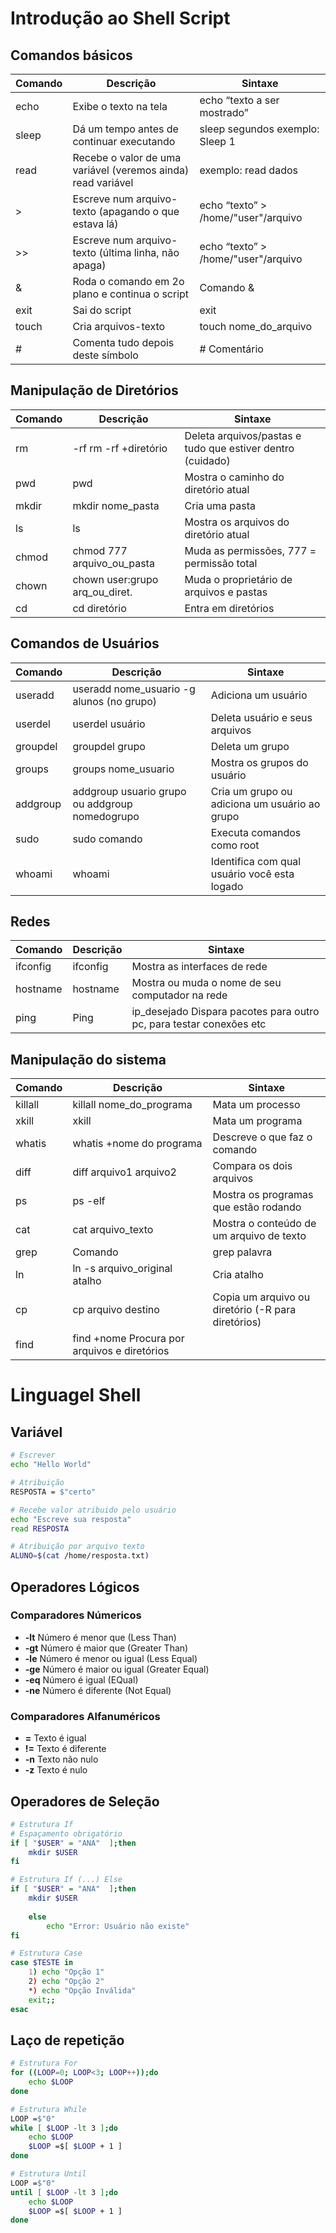 # Introdução ao Shell Script 

## Comandos básicos
| Comando | Descrição | Sintaxe |
----------|-----------|---------|
| echo    | Exibe o texto na tela | echo “texto a ser mostrado” |
|sleep    | Dá um tempo antes de continuar executando | sleep segundos exemplo: Sleep 1 |
| read    | Recebe o valor de uma variável (veremos ainda) read variável | exemplo: read dados |
| >       | Escreve num arquivo-texto (apagando o que estava lá) | echo “texto” > /home/"user"/arquivo   |
| >>      | Escreve num arquivo-texto (última linha, não apaga) | echo “texto” > /home/"user"/arquivo   |
| &       | Roda o comando em 2o plano e continua o script | Comando & |
| exit    | Sai do script | exit |
| touch   | Cria arquivos-texto | touch nome_do_arquivo |
| #       | Comenta tudo depois deste símbolo | # Comentário |

## Manipulação de Diretórios
| Comando | Descrição | Sintaxe |
--------|-----------|---------|
| rm    |-rf rm -rf +diretório | Deleta arquivos/pastas e tudo que estiver dentro (cuidado) |
| pwd   | pwd | Mostra o caminho do diretório atual  |
| mkdir | mkdir nome_pasta | Cria uma pasta |
| ls    | ls | Mostra os arquivos do diretório atual |
| chmod | chmod 777 arquivo_ou_pasta | Muda as permissões, 777 = permissão total |
| chown | chown user:grupo arq_ou_diret. | Muda o proprietário de arquivos e pastas |
| cd    | cd diretório | Entra em diretórios |

## Comandos de Usuários
| Comando | Descrição | Sintaxe |
-----------|-----------|---------|
| useradd  | useradd nome_usuario -g alunos (no grupo)  | Adiciona um usuário |
| userdel  | userdel usuário | Deleta usuário e seus arquivos |
| groupdel | groupdel grupo  | Deleta um grupo |
| groups   | groups nome_usuario | Mostra os grupos do usuário |
| addgroup | addgroup usuario grupo ou addgroup nomedogrupo | Cria um grupo ou adiciona um usuário ao grupo |
|sudo      | sudo comando | Executa comandos como root |
|whoami    | whoami       | Identifica com qual usuário você esta logado |

## Redes
| Comando  | Descrição | Sintaxe |
-----------|-----------|---------|
| ifconfig | ifconfig  | Mostra as interfaces de rede |
| hostname | hostname  | Mostra ou muda o nome de seu computador na rede |
| ping     | Ping      | ip_desejado Dispara pacotes para outro pc, para testar conexões etc |

## Manipulação do sistema
| Comando  | Descrição | Sintaxe |
-----------|-----------|---------|
| killall | killall nome_do_programa | Mata um processo |
| xkill   | xkill | Mata um programa |
| whatis | whatis +nome do programa | Descreve o que faz o comando |
| diff   | diff arquivo1 arquivo2   | Compara os dois arquivos |
| ps    | ps -elf                  | Mostra os programas que estão rodando |
| cat   | cat arquivo_texto        | Mostra o conteúdo de um arquivo de texto |
| grep | Comando | grep palavra | Filtra a saída do comando, mostra a linha da palavra pedida |
| ln     | ln -s arquivo_original atalho | Cria atalho |
| cp     | cp arquivo destino | Copia um arquivo ou diretório (-R para diretórios) |
| find   | find +nome Procura por arquivos e diretórios |

# Linguagel Shell 

## Variável

~~~bash 
# Escrever
echo "Hello World"

# Atribuição 
RESPOSTA = $"certo"

# Recebe valor atribuido pelo usuário
echo "Escreve sua resposta"
read RESPOSTA

# Atribuição por arquivo texto
ALUNO=$(cat /home/resposta.txt)
~~~

## Operadores Lógicos

### Comparadores Númericos
* **-lt** Número é menor que (Less Than)
* **-gt** Número é maior que (Greater Than)
* **-le** Número é menor ou igual (Less Equal)
* **-ge** Número é maior ou igual (Greater Equal)
* **-eq** Número é igual (EQual)
* **-ne** Número é diferente (Not Equal)

### Comparadores Alfanuméricos
* **=** Texto é igual
* **!=** Texto é diferente
* **-n** Texto não nulo
* **-z** Texto é nulo

## Operadores de Seleção
~~~bash
# Estrutura If
# Espaçamento obrigatório
if [ "$USER" = "ANA"  ];then
    mkdir $USER
fi

# Estrutura If (...) Else
if [ "$USER" = "ANA"  ];then
    mkdir $USER
    
    else 
        echo "Error: Usuário não existe"
fi

# Estrutura Case
case $TESTE in
    1) echo "Opção 1"
    2) echo "Opção 2"
    *) echo "Opção Inválida"
    exit;; 
esac

~~~

## Laço de repetição
~~~bash
# Estrutura For
for ((LOOP=0; LOOP<3; LOOP++));do 
    echo $LOOP
done

# Estrutura While
LOOP =$"0"  
while [ $LOOP -lt 3 ];do
    echo $LOOP
    $LOOP =$[ $LOOP + 1 ] 
done

# Estrutura Until
LOOP =$"0"  
until [ $LOOP -lt 3 ];do
    echo $LOOP
    $LOOP =$[ $LOOP + 1 ]
done
~~~

